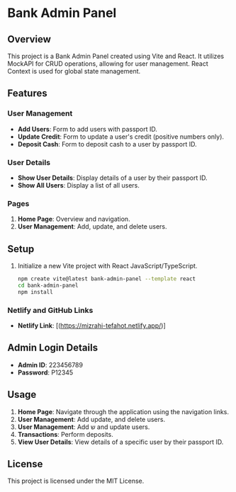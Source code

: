 # Bank Admin Panel

## Overview

This project is a Bank Admin Panel created using Vite and React. It utilizes MockAPI for CRUD operations, allowing for user management. React Context is used for global state management.

## Features

### User Management

- **Add Users**: Form to add users with passport ID.
- **Update Credit**: Form to update a user's credit (positive numbers only).
- **Deposit Cash**: Form to deposit cash to a user by passport ID.

### User Details

- **Show User Details**: Display details of a user by their passport ID.
- **Show All Users**: Display a list of all users.

### Pages

1. **Home Page**: Overview and navigation.
2. **User Management**: Add, update, and delete users.


## Setup

1. Initialize a new Vite project with React JavaScript/TypeScript.

   ```bash
   npm create vite@latest bank-admin-panel --template react
   cd bank-admin-panel
   npm install
   ```


### Netlify and GitHub Links

- **Netlify Link**: [(https://mizrahi-tefahot.netlify.app/)]

## Admin Login Details

- **Admin ID**: 223456789
- **Password**: P12345

## Usage

1. **Home Page**: Navigate through the application using the navigation links.
2. **User Management**: Add  update, and delete users.
2. **User Management**: Add ש
   and update users.
4. **Transactions**: Perform deposits.
5. **View User Details**: View details of a specific user by their passport ID.

## License

This project is licensed under the MIT License.
